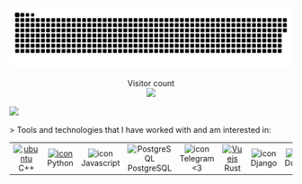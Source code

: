 <a href=#><img src="contributions.svg"></a> 
  
<p align="center"> 
  Visitor count<br>
  <img src="https://profile-counter.glitch.me/orasept77/count.svg" />
</p>
<p align="center" dir="auto">
    <a target="_blank" rel="noopener noreferrer nofollow" href="https://camo.githubusercontent.com/40a1af922fb24d87ab206bdfb26853c35c1ec9d01fa0bf22a9fea30debb69f50/68747470733a2f2f636f756e742e6765746c6f6c692e636f6d2f6765742f4064617769646f6c6b6f2e6769746875622e726561646d65">
<p Catgirl count<br></p>
<img src="https://camo.githubusercontent.com/40a1af922fb24d87ab206bdfb26853c35c1ec9d01fa0bf22a9fea30debb69f50/68747470733a2f2f636f756e742e6765746c6f6c692e636f6d2f6765742f4064617769646f6c6b6f2e6769746875622e726561646d65" width="200" data-canonical-src="https://count.getloli.com/get/@dawidolko.github.readme" style="max-width: 100%;"></a>
  </p>
> Tools and technologies that I have worked with and am interested in:  
 
<table align="center">

  <tr>
     <td align="center" width="96">
      <a href="#C++" >
        <img src="https://techstack-generator.vercel.app/cpp-icon.svg" width="48" height="48" alt="ubuntu" />
      </a>
      <br>C++
    </td>
    <td align="center" width="96">
      <a href="#macropower-tech">
        <img src="https://techstack-generator.vercel.app/python-icon.svg" alt="icon" width="65" height="65" />
      </a>
      <br>Python  
    </td>
    <td align="center" width="96">
        <img src="https://techstack-generator.vercel.app/js-icon.svg" alt="icon" width="65" height="65" />
      <br>Javascript
    </td>
    <td align="center" width="96">
        <img src="https://skillicons.dev/icons?i=postgres" width="48" height="48" alt="PostgreSQL" />
      <br>PostgreSQL
    </td>
      <td align="center" width="96">
        <img src="https://upload.wikimedia.org/wikipedia/commons/8/83/Telegram_2019_Logo.svg" alt="icon" width="65" height="65" />
      <br>Telegram <3
    </td>
    <td align="center" width="96">
      <a href="#rust">
        <img src="https://upload.wikimedia.org/wikipedia/commons/4/47/Rustacean-flat-happy.svg" width="48" height="48" alt="Vuejs" />
      </a>
      <br>Rust 
    </td>
    <td align="center" width="96">
        <img src="https://techstack-generator.vercel.app/django-icon.svg" alt="icon" width="65" height="65" />
      <br>Django
    </td>
    <td align="center" width="96">
        <img src="https://techstack-generator.vercel.app/docker-icon.svg" alt="icon" width="65" height="65" />
      <br>Docker
    </td>
    <td align="center" width="96">
        <img src="https://techstack-generator.vercel.app/restapi-icon.svg" alt="icon" width="65" height="65" />
      <br>Rest
    </td>
 
</tr>



